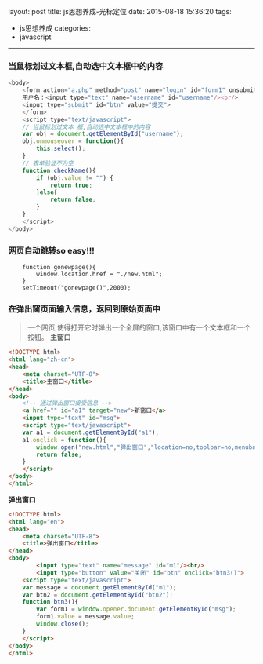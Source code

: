 layout: post
title: js思想养成-光标定位
date: 2015-08-18 15:36:20
tags:
- js思想养成
categories:
- javascript
---
### 当鼠标划过文本框,自动选中文本框中的内容
```javascript
<body>
	<form action="a.php" method="post" name="login" id="form1" onsubmit="return checkName()">
	用户名：<input type="text" name="username" id="username"/><br/>
	<input type="submit" id="btn" value="提交">
	</form>
	<script type="text/javascript">
	// 当鼠标划过文本 框,自动选中文本框中的内容
	var obj = document.getElementById("username");
	obj.onmouseover = function(){
		this.select();
	}
	// 表单验证不为空
	function checkName(){
		if (obj.value != "") {
			return true;
		}else{
			return false;
		}
	}
	</script>
</body>
```
### 网页自动跳转so easy!!!
```
	function gonewpage(){
		window.location.href = "./new.html";
	}
	setTimeout("gonewpage()",2000);
```

### 在弹出窗页面输入信息，返回到原始页面中
>一个网页,使得打开它时弹出一个全屏的窗口,该窗口中有一个文本框和一个按钮。
**主窗口**

```html
<!DOCTYPE html>
<html lang="zh-cn">
<head>
	<meta charset="UTF-8">
	<title>主窗口</title>	
</head>
<body>
	<!-- 通过弹出窗口接受信息 -->
	<a href="" id="a1" target="new">新窗口</a>
	<input type="text" id="msg">
	<script type="text/javascript">
	var a1 = document.getElementById("a1");
	a1.onclick = function(){
		window.open("new.html","弹出窗口","location=no,toolbar=no,menubar=no");
		return false;
	}
	</script>
</body>
</html>
```
**弹出窗口**

```html
<!DOCTYPE html>
<html lang="en">
<head>
	<meta charset="UTF-8">
	<title>弹出窗口</title>
</head>
<body>
		<input type="text" name="message" id="m1"/><br/>
		<input type="button" value="关闭" id="btn" onclick="btn3()">
	<script type="text/javascript">
	var message = document.getElementById("m1");
	var btn2 = document.getElementById("btn2");
	function btn3(){
		var form1 = window.opener.document.getElementById("msg");
		form1.value = message.value;
		window.close();
	}
	</script>
</body>
</html>
```